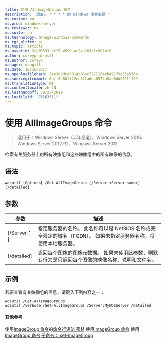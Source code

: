 ```yaml
---
title: 使用 AllImageGroups 命令
description: '适用于 * * * * 的 Windows 命令主题 '
ms.custom: na
ms.prod: windows-server
ms.reviewer: na
ms.suite: na
ms.technology: manage-windows-commands
ms.tgt_pltfrm: na
ms.topic: article
ms.assetid: 2ca06533-bcf5-4590-ac8e-263d6c9874f8
author: coreyp-at-msft
ms.author: coreyp
manager: dongill
ms.date: 10/16/2017
ms.openlocfilehash: 54e302dca5014d084c7277154eb491f9e33a536b
ms.sourcegitcommit: 6aff3d88ff22ea141a6ea6572a5ad8dd6321f199
ms.translationtype: MT
ms.contentlocale: zh-CN
ms.lasthandoff: 09/27/2019
ms.locfileid: "71363311"
---
```

# <a name="using-the-get-allimagegroups-command"></a>使用 AllImageGroups 命令

>适用于：Windows Server（半年频道）、Windows Server 2016、Windows Server 2012 R2、Windows Server 2012

检索有关服务器上的所有映像组和这些映像组中的所有映像的信息。
## <a name="syntax"></a>语法
```
wdsutil [Options] /Get-AllImageGroups [/Server:<Server name>] [/detailed]
```
## <a name="parameters"></a>参数
|参数|描述|
|-------|--------|
|[/Server： <Server name>]|指定服务器的名称。 此名称可以是 NetBIOS 名称或完全限定的域名（FQDN）。 如果未指定服务器名称，将使用本地服务器。|
|[/detailed]|返回每个图像的图像元数据。 如果未使用此参数，则默认行为是只返回每个图像的映像名称、说明和文件名。|
## <a name="BKMK_examples"></a>示例
若要查看有关映像组的信息，请键入下列内容之一：
```
wdsutil /Get-AllImageGroups
wdsutil /verbose /Get-AllImageGroups /Server:MyWDSServer /detailed
```
#### <a name="additional-references"></a>其他参考
使用[ImageGroup 命令](using-the-add-imagegroup-command.md)的[命令行语法
密钥](command-line-syntax-key.md)
使用[ImageGroup 命令](using-the-get-imagegroup-command.md)
使用[ImageGroup 命令](using-the-remove-imagegroup-command.md)
[子命令： set-ImageGroup](subcommand-set-imagegroup.md)
